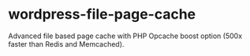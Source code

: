 # wordpress-file-page-cache
Advanced file based page cache with PHP Opcache boost option (500x faster than Redis and Memcached).
